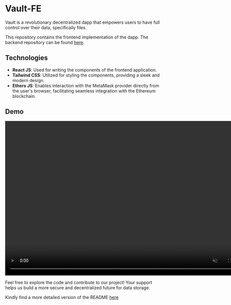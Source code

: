 # Vault-FE

Vault is a revolutionary decentralized dapp that empowers users to have full control over their data, specifically files.

This repository contains the frontend implementation of the dapp. The backend repository can be found [here](https://github.com/Karume-lab/Vault-BE).

## Technologies

- **React JS**: Used for writing the components of the frontend application.
- **Tailwind CSS**: Utilized for styling the components, providing a sleek and modern design.
- **Ethers JS**: Enables interaction with the MetaMask provider directly from the user's browser, facilitating seamless integration with the Ethereum blockchain.

## Demo

<video controls="" width="800" height="500" muted="" loop="" autoplay="">
    <source src="./demo.mp4" type="video/mp4">
</video>

Feel free to explore the code and contribute to our project! Your support helps us build a more secure and decentralized future for data storage.

Kindly find a more detailed version of the README [here](https://github.com/Karume-lab/Vault-BE/blob/main/README.md)
